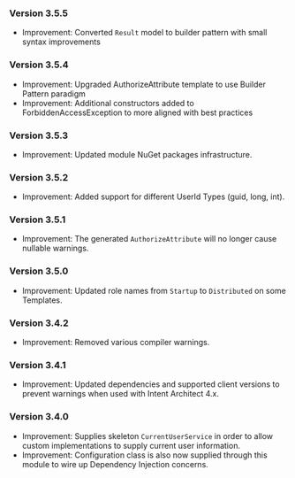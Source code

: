 ### Version 3.5.5

- Improvement: Converted `Result` model to builder pattern with small syntax improvements

### Version 3.5.4

- Improvement: Upgraded AuthorizeAttribute template to use Builder Pattern paradigm
- Improvement: Additional constructors added to ForbiddenAccessException to more aligned with best practices

### Version 3.5.3

- Improvement: Updated module NuGet packages infrastructure.

### Version 3.5.2

- Improvement: Added support for different UserId Types (guid, long, int).

### Version 3.5.1

- Improvement: The generated `AuthorizeAttribute` will no longer cause nullable warnings.

### Version 3.5.0

- Improvement: Updated role names from `Startup` to `Distributed` on some Templates.

### Version 3.4.2

- Improvement: Removed various compiler warnings.

### Version 3.4.1

- Improvement: Updated dependencies and supported client versions to prevent warnings when used with Intent Architect 4.x.

### Version 3.4.0

- Improvement: Supplies skeleton `CurrentUserService` in order to allow custom implementations to supply current user information.
- Improvement: Configuration class is also now supplied through this module to wire up Dependency Injection concerns.
